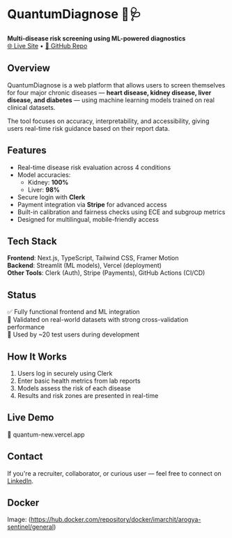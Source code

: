 # QuantumDiagnose 🧠🩺  
**Multi-disease risk screening using ML-powered diagnostics**  
[🌐 Live Site](https://quantum-new.vercel.app/) • [📂 GitHub Repo](https://github.com/im-Archit/QuantumNew)

## Overview  
QuantumDiagnose is a web platform that allows users to screen themselves for four major chronic diseases — **heart disease, kidney disease, liver disease, and diabetes** — using machine learning models trained on real clinical datasets.

The tool focuses on accuracy, interpretability, and accessibility, giving users real-time risk guidance based on their report data.

## Features  
- Real-time disease risk evaluation across 4 conditions
- Model accuracies:  
  - Kidney: **100%**  
  - Liver: **98%**  
- Secure login with **Clerk**  
- Payment integration via **Stripe** for advanced access  
- Built-in calibration and fairness checks using ECE and subgroup metrics  
- Designed for multilingual, mobile-friendly access

## Tech Stack  
**Frontend**: Next.js, TypeScript, Tailwind CSS, Framer Motion  
**Backend**: Streamlit (ML models), Vercel (deployment)  
**Other Tools**: Clerk (Auth), Stripe (Payments), GitHub Actions (CI/CD)

## Status  
✅ Fully functional frontend and ML integration  
🧪 Validated on real-world datasets with strong cross-validation performance  
📍 Used by ~20 test users during development

## How It Works  
1. Users log in securely using Clerk  
2. Enter basic health metrics from lab reports  
3. Models assess the risk of each disease  
4. Results and risk zones are presented in real-time  

## Live Demo  
🔗 quantum-new.vercel.app

## Contact  
If you're a recruiter, collaborator, or curious user — feel free to connect on [LinkedIn](https://linkedin.com/in/archit-sharma-3a913722a).

## Docker
Image: (https://hub.docker.com/repository/docker/imarchit/arogya-sentinel/general)

